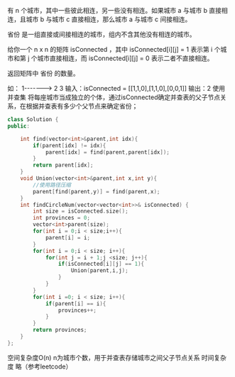 有 n 个城市，其中一些彼此相连，另一些没有相连。如果城市 a 与城市 b 直接相连，且城市 b 与城市 c 直接相连，那么城市 a 与城市 c 间接相连。

省份 是一组直接或间接相连的城市，组内不含其他没有相连的城市。

给你一个 n x n 的矩阵 isConnected ，其中 isConnected[i][j] = 1 表示第 i 个城市和第 j 个城市直接相连，而 isConnected[i][j] = 0 表示二者不直接相连。

返回矩阵中 省份 的数量。

如： 1-------> 2   3
输入：isConnected = [[1,1,0],[1,1,0],[0,0,1]]
输出：2
使用并查集 将每座城市当成独立的个体，通过isConnected确定并查表的父子节点关系，在根据并查表有多少个父节点来确定省份；

```C++
class Solution {
public:

    int find(vector<int>&parent,int idx){
        if(parent[idx] != idx){
            parent[idx] = find(parent,parent[idx]);
        }
        return parent[idx];
    }
    void Union(vector<int>&parent,int x,int y){
        //使用路径压缩
        parent[find(parent,y)] = find(parent,x);
    }
    int findCircleNum(vector<vector<int>>& isConnected) {
        int size = isConnected.size();
        int provinces = 0;
        vector<int>parent(size);
        for(int i = 0;i < size;i++){
            parent[i] = i;
        }
        for(int i = 0;i < size; i++){
            for(int j = i + 1;j <size; j++){
                if(isConnected[i][j] == 1){
                    Union(parent,i,j);
                }
            }
        }
        for(int i =0; i < size; i++){
            if(parent[i] == i){
                provinces++;
            }
        }
        return provinces;
    }
};
```

空间复杂度O(n) n为城市个数，用于并查表存储城市之间父子节点关系
时间复杂度 略（参考leetcode）